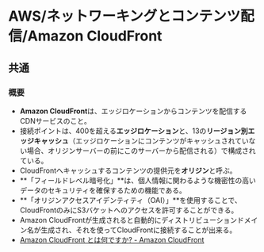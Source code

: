# AWS/ネットワーキングとコンテンツ配信/Amazon CloudFront

## 共通

### 概要

- **Amazon CloudFront**は、エッジロケーションからコンテンツを配信するCDNサービスのこと。
- 接続ポイントは、400を超える**エッジロケーション**と、13の**リージョン別エッジキャッシュ**（エッジロケーションにコンテンツがキャッシュされていない場合、オリジンサーバーの前にこのサーバーから配信される）で構成されている。
- CloudFrontへキャッシュするコンテンツの提供元を**オリジン**と呼ぶ。
- **「フィールドレベル暗号化」**は、個人情報に関わるような機密性の高いデータのセキュリティを確保するための機能である。
- **「オリジンアクセスアイデンティティ（OAI）」**を使用することで、CloudFrontのみにS3バケットへのアクセスを許可することができる。
- Amazon CloudFrontが生成されると自動的にディストリビューションドメイン名が生成され、それを使ってCloudFrontに接続することが出来る。
- [Amazon CloudFront とは何ですか? - Amazon CloudFront](https://docs.aws.amazon.com/ja_jp/AmazonCloudFront/latest/DeveloperGuide/Introduction.html)
